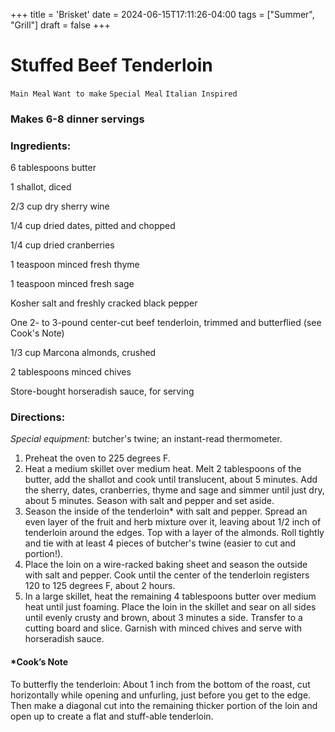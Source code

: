 +++
title = 'Brisket'
date = 2024-06-15T17:11:26-04:00
tags = ["Summer", "Grill"]
draft = false
+++
# Stuffed Beef Tenderloin

`Main Meal` `Want to make` `Special Meal` `Italian Inspired`

### Makes 6-8 dinner servings

### **Ingredients:**

6 tablespoons butter

1 shallot, diced 

2/3 cup dry sherry wine 

1/4 cup dried dates, pitted and chopped 

1/4 cup dried cranberries 

1 teaspoon minced fresh thyme 

1 teaspoon minced fresh sage 

Kosher salt and freshly cracked black pepper 

One 2- to 3-pound center-cut beef tenderloin, trimmed and butterflied (see Cook's Note)

1/3 cup Marcona almonds, crushed 

2 tablespoons minced chives 

Store-bought horseradish sauce, for serving

### **Directions:**

_Special equipment:_ butcher's twine; an instant-read thermometer.

1. Preheat the oven to 225 degrees F.
2. Heat a medium skillet over medium heat. Melt 2 tablespoons of the butter, add the shallot and cook until translucent, about 5 minutes. Add the sherry, dates, cranberries, thyme and sage and simmer until just dry, about 5 minutes. Season with salt and pepper and set aside.
3. Season the inside of the tenderloin* with salt and pepper. Spread an even layer of the fruit and herb mixture over it, leaving about 1/2 inch of tenderloin around the edges. Top with a layer of the almonds. Roll tightly and tie with at least 4 pieces of butcher's twine (easier to cut and portion!).
4. Place the loin on a wire-racked baking sheet and season the outside with salt and pepper. Cook until the center of the tenderloin registers 120 to 125 degrees F, about 2 hours.
5. In a large skillet, heat the remaining 4 tablespoons butter over medium heat until just foaming. Place the loin in the skillet and sear on all sides until evenly crusty and brown, about 3 minutes a side. Transfer to a cutting board and slice. Garnish with minced chives and serve with horseradish sauce.

#### *Cook’s Note

To butterfly the tenderloin: About 1 inch from the bottom of the roast, cut horizontally while opening and unfurling, just before you get to the edge. Then make a diagonal cut into the remaining thicker portion of the loin and open up to create a flat and stuff-able tenderloin.
